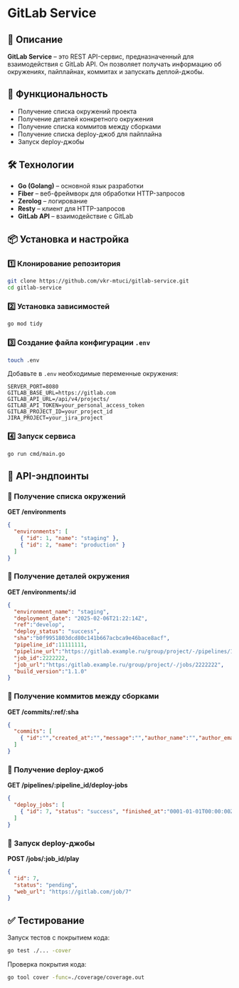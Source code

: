 # GitLab Service

## 📌 Описание
**GitLab Service** – это REST API-сервис, предназначенный для взаимодействия с GitLab API. Он позволяет получать информацию об окружениях, пайплайнах, коммитах и запускать деплой-джобы.

## 🚀 Функциональность
- Получение списка окружений проекта
- Получение деталей конкретного окружения
- Получение списка коммитов между сборками
- Получение списка deploy-джоб для пайплайна
- Запуск deploy-джобы

## 🛠 Технологии
- **Go (Golang)** – основной язык разработки
- **Fiber** – веб-фреймворк для обработки HTTP-запросов
- **Zerolog** – логирование
- **Resty** – клиент для HTTP-запросов
- **GitLab API** – взаимодействие с GitLab

## 📦 Установка и настройка
### 1️⃣ Клонирование репозитория
```sh
git clone https://github.com/vkr-mtuci/gitlab-service.git
cd gitlab-service
```

### 2️⃣ Установка зависимостей
```sh
go mod tidy
```

### 3️⃣ Создание файла конфигурации `.env`
```sh
touch .env
```
Добавьте в `.env` необходимые переменные окружения:
```
SERVER_PORT=8080
GITLAB_BASE_URL=https://gitlab.com
GITLAB_API_URL=/api/v4/projects/
GITLAB_API_TOKEN=your_personal_access_token
GITLAB_PROJECT_ID=your_project_id
JIRA_PROJECT=your_jira_project
```

### 4️⃣ Запуск сервиса
```sh
go run cmd/main.go
```

## 📡 API-эндпоинты
### 📌 Получение списка окружений
**GET /environments**
```json
{
  "environments": [
    { "id": 1, "name": "staging" },
    { "id": 2, "name": "production" }
  ]
}
```

### 📌 Получение деталей окружения
**GET /environments/:id**
```json
{
  "environment_name": "staging",
  "deployment_date": "2025-02-06T21:22:14Z",
  "ref":"develop",
  "deploy_status": "success",
  "sha":"b0f9951803dcd80c141b667acbca9e46bace8acf",
  "pipeline_id":11111111,
  "pipeline_url":"https://gitlab.example.ru/group/project/-/pipelines/11111111",
  "job_id":2222222,
  "job_url":"https:/gitlab.example.ru/group/project/-/jobs/2222222",
  "build_version":"1.1.0"
}
```

### 📌 Получение коммитов между сборками
**GET /commits/:ref/:sha**
```json
{
  "commits": [
    { "id":"","created_at":"","message":"","author_name":"","author_email":"","web_url":"","jira_keys":[] }
  ]
}
```

### 📌 Получение deploy-джоб
**GET /pipelines/:pipeline_id/deploy-jobs**
```json
{
  "deploy_jobs": [
    { "id": 7, "status": "success", "finished_at":"0001-01-01T00:00:00Z", "stage":"deploy", "web_url": "https://gitlab.com/job/7", "name":"" }
  ]
}
```

### 📌 Запуск deploy-джобы
**POST /jobs/:job_id/play**
```json
{
  "id": 7,
  "status": "pending",
  "web_url": "https://gitlab.com/job/7"
}
```

## ✅ Тестирование
Запуск тестов с покрытием кода:
```sh
go test ./... -cover
```
Проверка покрытия кода:
```sh
go tool cover -func=./coverage/coverage.out
```


